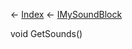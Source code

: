 ← [Index](Api-Index) ← [IMySoundBlock](SpaceEngineers.Game.ModAPI.Ingame.IMySoundBlock)

void GetSounds()